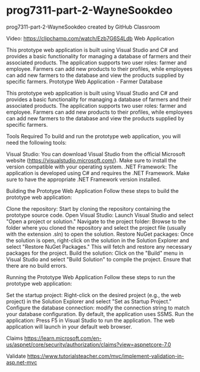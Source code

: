 # prog7311-part-2-WayneSookdeo
prog7311-part-2-WayneSookdeo created by GitHub Classroom

Video: https://clipchamp.com/watch/Ezb7G6S4Ldb
Web Application

This prototype web application is built using Visual Studio and C# and provides a basic functionality for managing a database of farmers and their associated products. The application supports two user roles: farmer and employee. Farmers can add new products to their profiles, while employees can add new farmers to the database and view the products supplied by specific farmers. Prototype Web Application - Farmer Database

This prototype web application is built using Visual Studio and C# and provides a basic functionality for managing a database of farmers and their associated products. The application supports two user roles: farmer and employee. Farmers can add new products to their profiles, while employees can add new farmers to the database and view the products supplied by specific farmers.

Tools Required
To build and run the prototype web application, you will need the following tools:

Visual Studio: You can download Visual Studio from the official Microsoft website (https://visualstudio.microsoft.com/). Make sure to install the version compatible with your operating system.
.NET Framework: The application is developed using C# and requires the .NET Framework. Make sure to have the appropriate .NET Framework version installed.

Building the Prototype Web Application
Follow these steps to build the prototype web application:

Clone the repository: Start by cloning the repository containing the prototype source code.
Open Visual Studio: Launch Visual Studio and select "Open a project or solution."
Navigate to the project folder: Browse to the folder where you cloned the repository and select the project file (usually with the extension .sln) to open the solution.
Restore NuGet packages: Once the solution is open, right-click on the solution in the Solution Explorer and select "Restore NuGet Packages." This will fetch and restore any necessary packages for the project.
Build the solution: Click on the "Build" menu in Visual Studio and select "Build Solution" to compile the project. Ensure that there are no build errors.

Running the Prototype Web Application
Follow these steps to run the prototype web application:

Set the startup project: Right-click on the desired project (e.g., the web project) in the Solution Explorer and select "Set as Startup Project."
Configure the database connection: modify the connection string to match your database configuration. By default, the application uses SSMS.
Run the application: Press F5 in Visual Studio to run the application. The web application will launch in your default web browser.

Claims
https://learn.microsoft.com/en-us/aspnet/core/security/authorization/claims?view=aspnetcore-7.0

Validate 
https://www.tutorialsteacher.com/mvc/implement-validation-in-asp.net-mvc
